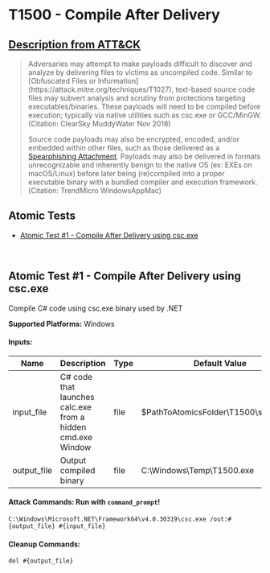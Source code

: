 # T1500 - Compile After Delivery
## [Description from ATT&CK](https://attack.mitre.org/wiki/Technique/T1500)
<blockquote>Adversaries may attempt to make payloads difficult to discover and analyze by delivering files to victims as uncompiled code. Similar to [Obfuscated Files or Information](https://attack.mitre.org/techniques/T1027), text-based source code files may subvert analysis and scrutiny from protections targeting executables/binaries. These payloads will need to be compiled before execution; typically via native utilities such as csc.exe or GCC/MinGW.(Citation: ClearSky MuddyWater Nov 2018)

Source code payloads may also be encrypted, encoded, and/or embedded within other files, such as those delivered as a [Spearphishing Attachment](https://attack.mitre.org/techniques/T1193). Payloads may also be delivered in formats unrecognizable and inherently benign to the native OS (ex: EXEs on macOS/Linux) before later being (re)compiled into a proper executable binary with a bundled compiler and execution framework.(Citation: TrendMicro WindowsAppMac)
</blockquote>

## Atomic Tests

- [Atomic Test #1 - Compile After Delivery using csc.exe](#atomic-test-1---compile-after-delivery-using-cscexe)


<br/>

## Atomic Test #1 - Compile After Delivery using csc.exe
Compile C# code using csc.exe binary used by .NET 

**Supported Platforms:** Windows


#### Inputs:
| Name | Description | Type | Default Value | 
|------|-------------|------|---------------|
| input_file | C# code that launches calc.exe from a hidden cmd.exe Window | file | $PathToAtomicsFolder\T1500\src\calc.cs|
| output_file | Output compiled binary | file | C:\Windows\Temp\T1500.exe|


#### Attack Commands: Run with `command_prompt`! 
```
C:\Windows\Microsoft.NET\Framework64\v4.0.30319\csc.exe /out:#{output_file} #{input_file}
```

#### Cleanup Commands:
```
del #{output_file}
```





<br/>
